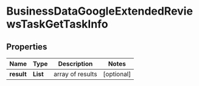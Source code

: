 # BusinessDataGoogleExtendedReviewsTaskGetTaskInfo


## Properties

| Name | Type | Description | Notes |
|------------ | ------------- | ------------- | -------------|
**result** | **List<BusinessDataGoogleExtendedReviewsTaskGetResultInfo>** | array of results |[optional]|